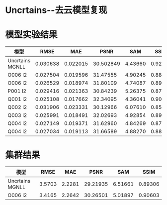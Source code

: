 # Uncrtains--去云模型复现

# 模型实验结果  
模型 | RMSE | MAE | PSNR | SAM | SSIM 
--- | --- | --- | --- | --- | ---
Uncrtains MGNLL | 0.030638 | 0.022015 | 30.502849 | 4.43660 | 0.92405
O006 l2 | 0.027504 | 0.019596 | 31.47555 | 4.90245 | 0.88409
O006 l2 | 0.026529 | 0.018974 | 31.80109 | 4.74087 | 0.89228
P001 l2 | 0.029416 | 0.021363 | 30.84239 | 5.26375 | 0.87775
Q001 l2 | 0.025108 | 0.017662 | 32.34095 | 4.36041 | 0.90580
Q002 l2 | 0.031906 | 0.023331 | 30.12966 | 6.07610 | 0.85252
Q003 l2 | 0.025991 | 0.018491 | 32.02693 | 4.92854 | 0.89980
Q004 l2 | 0.027149 | 0.019371 | 31.62960 | 4.84269 | 0.87436
Q004 l2 | 0.027034 | 0.019113 | 31.66589 | 4.88270 | 0.88723


# 集群结果
模型 | RMSE | MAE | PSNR | SAM | SSIM 
--- | --- | --- | --- | --- | ---
Uncrtains MGNLL | 3.5703 | 2.2281 | 29.21935 | 6.51661 | 0.89306
O006 l2 | 3.4165 | 2.2642 | 30.26501 | 5.01897 | 0.90603
